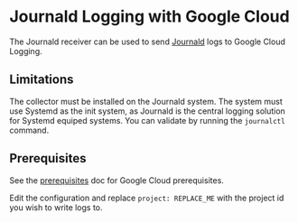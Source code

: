 # Journald Logging with Google Cloud

The Journald receiver can be used to send [Journald](https://wiki.archlinux.org/title/Systemd/Journal) logs to Google Cloud Logging.

## Limitations

The collector must be installed on the Journald system. The system must use Systemd as the init system, as Journald is the central logging solution for Systemd equiped systems. You can validate by running the `journalctl` command.

## Prerequisites

See the [prerequisites](../README.md) doc for Google Cloud prerequisites.

Edit the configuration and replace `project: REPLACE_ME` with the project id you wish to write logs to.
